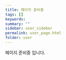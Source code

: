 ```yaml
---
title: 페이지 준비중
tags: []
keywords:
summary: ""
sidebar: user_sidebar
permalink: user_page.html
folder: user
---
```


페이지 준비중 입니다.